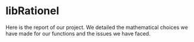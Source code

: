 # libRationel

Here is the report of our project.
We detailed the mathematical choices we have made for our functions and the issues we have faced.